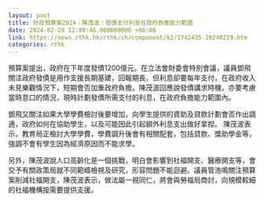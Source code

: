 ```yaml
---
layout: post
title: 財政預算案2024｜陳茂波：發債支付利息在政府負擔能力範圍
date: 2024-02-29 12:09:46.000000000 +08:00
link: https://news.rthk.hk/rthk/ch/component/k2/1742435-20240229.htm
categories: rthk
---
```


預算案提出，政府在下年度發債1200億元。在立法會財委會特別會議，議員鄧飛關注政府發債是用作支援長期基建，回報期長，但利息卻要每年支付，在政府收入未見樂觀情況下，短期會否加重政府負擔。陳茂波回應說發債講求時機，亦要考慮當時息口的情況，現時計劃發債所需支付的利息，在政府負擔能力範圍內。

鄧飛又關注如果大學學費檢討後要增加，向學生提供的資助及貸款計劃會否作出調適，政府如何在協助學生，以及可能因此引起額外利息支出做好拿揑。 陳茂波表示，教育局正檢討大學學費，學費調升後會有相關配套，包括貸款、獎助學金等，強調不會有學生因為經濟原因而不能求學。

另外，陳茂波說人口高齡化是一個挑戰，明白會影響到社福開支、醫療開支等，會交予有關政策局就不同範疇檢視及研究，形容問題不能迴避。議員管浩鳴關注預算案削減社福開支，陳茂波表示，做法屬一視同仁，將會與勞福局商討，向規模較細的社福機構按需要提供支援。
